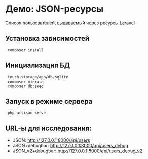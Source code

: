 # Демо: JSON-ресурсы

Список пользователей, выдаваемый через ресурсы Laravel

## Установка зависимостей
```
 composer install
```

## Инициализация БД

```
 touch storage/app/db.sqlite 
 composer migrate
 composer db:seed
```

## Запуск в режиме сервера

```
 php artisan serve
```

## URL-ы для исследования:

 - JSON: http://127.0.0.1:8000/api/users
 - JSON+debugbar: http://127.0.0.1:8000/api/users_debug
 - JSON_V2+debugbar: http://127.0.0.1:8000/api/users_debug_v2
 

